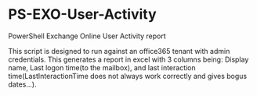 # PS-EXO-User-Activity
PowerShell Exchange Online User Activity report

This script is designed to run against an office365 tenant with admin credentials. This generates a report in excel with 3 columns being:
Display name, Last logon time(to the mailbox), and last interaction time(LastInteractionTime does not always work correctly and gives bogus dates...).
